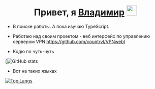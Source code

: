 <h1 align="center">Привет, я <a href="https://t.me/Rybakov_Vladimir" target="_blank">Владимир</a>
<img src="https://github.com/blackcater/blackcater/raw/main/images/Hi.gif" height="32"/></h1>

- В поиске работы. А пока изучаю TypeScript.

- Работаю над своим проектом - веб интерфейс по управлению сервером VPN
        https://github.com/countrvl/VPNwebI


- Кодю по чуть-чуть 

 [![GitHub stats](https://github-readme-stats.vercel.app/api?username=countrvl&count_private=true&show_icons=true&theme=dark)

- Вот на таких языках 

[![Top Langs](https://github-readme-stats.vercel.app/api/top-langs/?username=countrvl&langs_count=8show_icons=true&theme=dark)](https://github.com/anuraghazra/github-readme-stats)

<!--
**countrvl/countrvl** is a ✨ _special_ ✨ repository because its `README.md` (this file) appears on your GitHub profile.

Here are some ideas to get you started:

- 🔭 I’m currently working on my own project
- 🌱 I’m currently learning ...
- 👯 I’m looking to collaborate on ...
- 🤔 I’m looking for help with ...
- 💬 Ask me about ...
- 📫 How to reach me: ...
- 😄 Pronouns: ...
- ⚡ Fun fact: ...
-->
